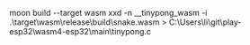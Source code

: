 moon build --target wasm
xxd -n __tinypong_wasm -i .\target\wasm\release\build\snake.wasm > C:\Users\li\git\play-esp32\wasm4-esp32\main\tinypong.c
